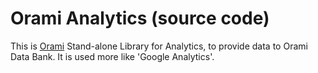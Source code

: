# Orami Analytics (source code)
This is [Orami](https://www.orami.co.id) Stand-alone Library for Analytics, to provide data to Orami Data Bank. It is used more like 'Google Analytics'.